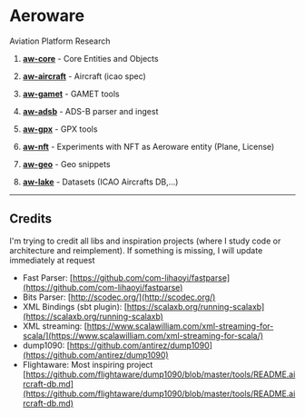 # Aeroware

Aviation Platform Research

1. [__aw-core__](aw-core)               - Core Entities and Objects
2. [__aw-aircraft__](aw-aircraft)       - Aircraft (icao spec)
3. [__aw-gamet__](aw-gamet)             - GAMET tools
4. [__aw-adsb__](aw-adsb)               - ADS-B parser and ingest
5. [__aw-gpx__](aw-gpx)                 - GPX tools
6. [__aw-nft__](aw-nft)                 - Experiments with NFT as Aeroware entity (Plane, License)
7. [__aw-geo__](aw-geo)                 - Geo snippets

8. [__aw-lake__](aw-lake)               - Datasets (ICAO Aircrafts DB,...)

----

## Credits

I'm trying to credit all libs and inspiration projects (where I study code or architecture and reimplement). If something is missing, I will update immediately at request

- Fast Parser: [https://github.com/com-lihaoyi/fastparse](https://github.com/com-lihaoyi/fastparse)
- Bits Parser: [http://scodec.org/](http://scodec.org/) 
- XML Bindings (sbt plugin): [https://scalaxb.org/running-scalaxb](https://scalaxb.org/running-scalaxb)
- XML streaming: [https://www.scalawilliam.com/xml-streaming-for-scala/](https://www.scalawilliam.com/xml-streaming-for-scala/)
- dump1090: [https://github.com/antirez/dump1090](https://github.com/antirez/dump1090)
- Flightaware: Most inspiring project [https://github.com/flightaware/dump1090/blob/master/tools/README.aircraft-db.md](https://github.com/flightaware/dump1090/blob/master/tools/README.aircraft-db.md)
